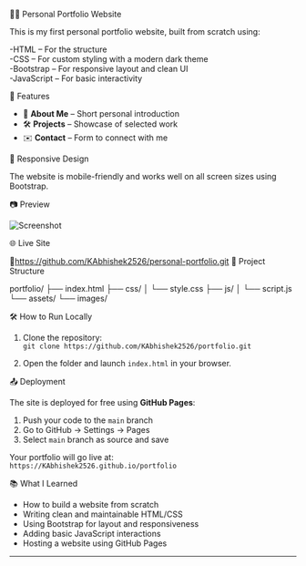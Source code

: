  🧑‍💻 Personal Portfolio Website

This is my first personal portfolio website, built from scratch using:

-HTML – For the structure  
-CSS – For custom styling with a modern dark theme  
-Bootstrap – For responsive layout and clean UI  
-JavaScript – For basic interactivity  



🚀 Features

- 📄 **About Me** – Short personal introduction  
- 🛠️ **Projects** – Showcase of selected work  
- ✉️ **Contact** – Form to connect with me  


📱 Responsive Design

The website is mobile-friendly and works well on all screen sizes using Bootstrap.


📷 Preview

![Screenshot](assets/images/screenshot.png)


🌐 Live Site

🔗https://github.com/KAbhishek2526/personal-portfolio.git
📂 Project Structure

portfolio/
├── index.html
├── css/
│ └── style.css
├── js/
│ └── script.js
└── assets/
└── images/




🛠️ How to Run Locally

1. Clone the repository:  
   `git clone https://github.com/KAbhishek2526/portfolio.git`

2. Open the folder and launch `index.html` in your browser.


📤 Deployment

The site is deployed for free using **GitHub Pages**:

1. Push your code to the `main` branch  
2. Go to GitHub → Settings → Pages  
3. Select `main` branch as source and save  

Your portfolio will go live at:  
`https://KAbhishek2526.github.io/portfolio`


 📚 What I Learned

- How to build a website from scratch  
- Writing clean and maintainable HTML/CSS  
- Using Bootstrap for layout and responsiveness  
- Adding basic JavaScript interactions  
- Hosting a website using GitHub Pages  

---

